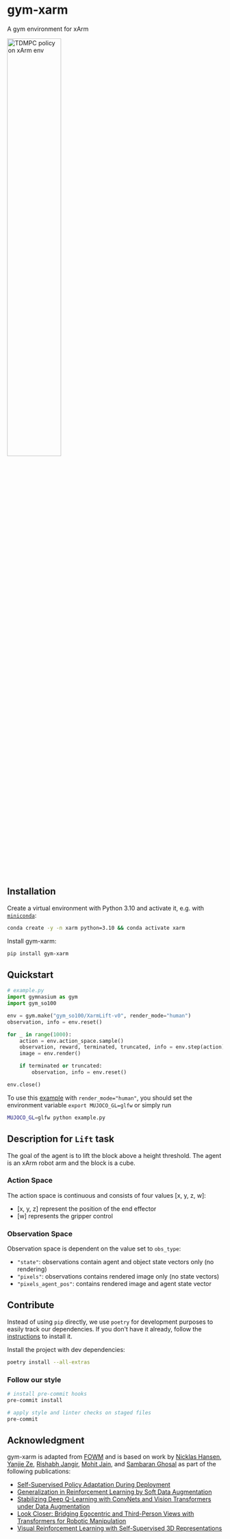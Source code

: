 # gym-xarm

A gym environment for xArm

<td><img src="http://remicadene.com/assets/gif/simxarm_tdmpc.gif" width="50%" alt="TDMPC policy on xArm env"/></td>


## Installation

Create a virtual environment with Python 3.10 and activate it, e.g. with [`miniconda`](https://docs.anaconda.com/free/miniconda/index.html):
```bash
conda create -y -n xarm python=3.10 && conda activate xarm
```

Install gym-xarm:
```bash
pip install gym-xarm
```


## Quickstart

```python
# example.py
import gymnasium as gym
import gym_so100

env = gym.make("gym_so100/XarmLift-v0", render_mode="human")
observation, info = env.reset()

for _ in range(1000):
    action = env.action_space.sample()
    observation, reward, terminated, truncated, info = env.step(action)
    image = env.render()

    if terminated or truncated:
        observation, info = env.reset()

env.close()
```

To use this [example](./example.py) with `render_mode="human"`, you should set the environment variable `export MUJOCO_GL=glfw` or simply run
```bash
MUJOCO_GL=glfw python example.py
```

## Description for `Lift` task

The goal of the agent is to lift the block above a height threshold. The agent is an xArm robot arm and the block is a cube.

### Action Space

The action space is continuous and consists of four values [x, y, z, w]:
- [x, y, z] represent the position of the end effector
- [w] represents the gripper control

### Observation Space

Observation space is dependent on the value set to `obs_type`:
- `"state"`: observations contain agent and object state vectors only (no rendering)
- `"pixels"`: observations contains rendered image only (no state vectors)
- `"pixels_agent_pos"`: contains rendered image and agent state vector


## Contribute

Instead of using `pip` directly, we use `poetry` for development purposes to easily track our dependencies.
If you don't have it already, follow the [instructions](https://python-poetry.org/docs/#installation) to install it.

Install the project with dev dependencies:
```bash
poetry install --all-extras
```

### Follow our style

```bash
# install pre-commit hooks
pre-commit install

# apply style and linter checks on staged files
pre-commit
```


## Acknowledgment

gym-xarm is adapted from [FOWM](https://www.yunhaifeng.com/FOWM/) and is based on work by [Nicklas Hansen](https://nicklashansen.github.io/), [Yanjie Ze](https://yanjieze.com/), [Rishabh Jangir](https://jangirrishabh.github.io/), [Mohit Jain](https://natsu6767.github.io/), and [Sambaran Ghosal](https://github.com/SambaranRepo) as part of the following publications:
* [Self-Supervised Policy Adaptation During Deployment](https://arxiv.org/abs/2007.04309)
* [Generalization in Reinforcement Learning by Soft Data Augmentation](https://arxiv.org/abs/2011.13389)
* [Stabilizing Deep Q-Learning with ConvNets and Vision Transformers under Data Augmentation](https://arxiv.org/abs/2107.00644)
* [Look Closer: Bridging Egocentric and Third-Person Views with Transformers for Robotic Manipulation](https://arxiv.org/abs/2201.07779)
* [Visual Reinforcement Learning with Self-Supervised 3D Representations](https://arxiv.org/abs/2210.07241)
